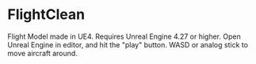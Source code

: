 # FlightClean



Flight Model made in UE4. Requires Unreal Engine 4.27 or higher. Open Unreal Engine in editor, and hit the "play" button. WASD or analog stick to move aircraft around. 
